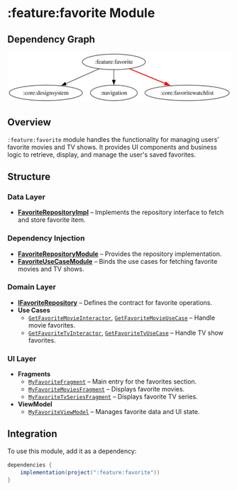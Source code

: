 # :feature:favorite Module

## Dependency Graph

![Dependency graph](../../docs/images/module-graphs/feature-favorite.svg)

## Overview

`:feature:favorite` module handles the functionality for managing users' favorite movies and TV shows. It provides UI components and business logic to retrieve, display, and manage the user's saved favorites.

## Structure

### Data Layer

- **[FavoriteRepositoryImpl](../favorite/src/main/kotlin/com/waffiq/bazz_movies/feature/favorite/data/repository/FavoriteRepositoryImpl.kt)** – Implements the repository interface to fetch and store favorite item.

### Dependency Injection

- **[FavoriteRepositoryModule](../favorite/src/main/kotlin/com/waffiq/bazz_movies/feature/favorite/di/FavoriteRepositoryModule.kt)** – Provides the repository implementation.
- **[FavoriteUseCaseModule](../favorite/src/main/kotlin/com/waffiq/bazz_movies/feature/favorite/di/FavoriteUseCaseModule.kt)** – Binds the use cases for fetching favorite movies and TV shows.

### Domain Layer

- **[IFavoriteRepository](../favorite/src/main/kotlin/com/waffiq/bazz_movies/feature/favorite/domain/repository/IFavoriteRepository.kt)** – Defines the contract for favorite operations.
- **Use Cases**
  - [`GetFavoriteMovieInteractor`](../favorite/src/main/kotlin/com/waffiq/bazz_movies/feature/favorite/domain/usecase/GetFavoriteMovieInteractor.kt), [`GetFavoriteMovieUseCase`](../favorite/src/main/kotlin/com/waffiq/bazz_movies/feature/favorite/domain/usecase/GetFavoriteMovieUseCase.kt) – Handle movie favorites.
  - [`GetFavoriteTvInteractor`](../favorite/src/main/kotlin/com/waffiq/bazz_movies/feature/favorite/domain/usecase/GetFavoriteTvInteractor.kt), [`GetFavoriteTvUseCase`](../favorite/src/main/kotlin/com/waffiq/bazz_movies/feature/favorite/domain/usecase/GetFavoriteTvUseCase.kt) – Handle TV show favorites.

### UI Layer

- **Fragments**
  - [`MyFavoriteFragment`](../favorite/src/main/kotlin/com/waffiq/bazz_movies/feature/favorite/ui/MyFavoriteFragment.kt) – Main entry for the favorites section.
  - [`MyFavoriteMoviesFragment`](../favorite/src/main/kotlin/com/waffiq/bazz_movies/feature/favorite/ui/MyFavoriteMoviesFragment.kt) – Displays favorite movies.
  - [`MyFavoriteTvSeriesFragment`](../favorite/src/main/kotlin/com/waffiq/bazz_movies/feature/favorite/ui/MyFavoriteTvSeriesFragment.kt) – Displays favorite TV series.
- **ViewModel**
  - [`MyFavoriteViewModel`](../favorite/src/main/kotlin/com/waffiq/bazz_movies/feature/favorite/ui/MyFavoriteViewModel.kt) – Manages favorite data and UI state.

## Integration

To use this module, add it as a dependency:

```gradle
dependencies {
    implementation(project(":feature:favorite"))
}
```
